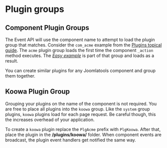 # Plugin groups        
        
## Component Plugin Groups

The Event API will use the component name to attempt to load the plugin group that matches. Consider the `com_acme` example from the [Plugins topical guide](/framework/plugins.html). The `acme` plugin group loads the first time the component  `_action` method executes. The [_Easy example_](/framework/plugins.html#easy-example) is part of that group and loads as a result. 

You can create similar plugins for any Joomlatools component and group them together. 

## Koowa Plugin Group

Grouping your plugins on the name of the component is not required. You are free to place all plugins into the `koowa` group. Like the `system` group plugins, `koowa` plugins load for each page request. Be careful though, this the increases overhead of your application. 


To create a `koowa` plugin replace the `PlgAcme` prefix with `PlgKoowa`. After that, place the plugin in the **/plugins/koowa/** folder.  When component events are broadcast, the plugin event handlers get notified the same way.

